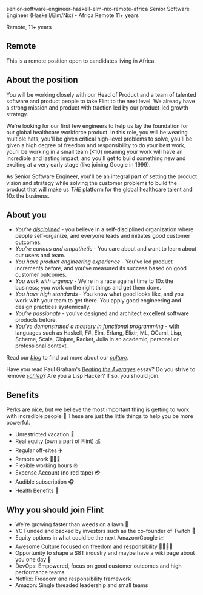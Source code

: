 senior-software-engineer-haskell-elm-nix-remote-africa
Senior Software Engineer (Haskell/Elm/Nix) - Africa
Remote
11+ years


Remote, 11+ years

## Remote
This is a remote position open to candidates living in Africa.

## About the position
You will be working closely with our Head of Product and a team of talented software and product people to take Flint to the next level. We already have a strong mission and product with traction led by our product-led growth strategy.

We're looking for our first few engineers to help us lay the foundation for our global healthcare workforce product. In this role, you will be wearing multiple hats, you'll be given critical high-level problems to solve, you'll be given a high degree of freedom and responsibility to do your best work, you'll be working in a small team (<10) meaning your work will have an incredible and lasting impact, and you'll get to build something new and exciting at a very early stage (like joining Google in 1999).

As Senior Software Engineer, you'll be an integral part of setting the product vision and strategy while solving the customer problems to build the product that will make us _THE_ platform for the global healthcare talent and 10x the business.

## About you
- _You're [disciplined](https://www.jimcollins.com/concepts/a-culture-of-discipline.html)_ - you believe in a self-disciplined organization where people self-organize, and everyone leads and initiates good customer outcomes.
- _You're curious and empathetic_ - You care about and want to learn about our users and team.
- _You have product engineering experience_ - You've led product increments before, and you've measured its success based on good customer outcomes.
- _You work with urgency_ - We're in a race against time to 10x the business; you work on the right things and get them done.
- _You have high standards_ - You know what good looks like, and you work with your team to get there. You apply good engineering and design practices systemically.
- _You're passionate_ - you've designed and architect excellent software products before.
- _You've demonstrated a mastery in functional programming_ - with languages such as Haskell, F#, Elm, Erlang, Elixir, ML, OCaml, Lisp, Scheme, Scala, Clojure, Racket, Julia in an academic, personal or professional context.

Read our _[blog](https://withflint.com/blog)_ to find out more about our _[culture](https://withflint.com/blog/culture)_.

Have you read Paul Graham's _[Beating the Averages](http://www.paulgraham.com/avg.html)_ essay? Do you strive to remove _[schlep](http://www.paulgraham.com/schlep.html)_? Are you a Lisp Hacker? If so, you should join.

## Benefits

Perks are nice, but we believe the most important thing is getting to work with incredible people 🤗 These are just the little things to help you be more powerful.

- Unrestricted vacation 🌴
- Real equity (own a part of Flint) 💰
- Regular off-sites ✈️
- Remote work 👩🏽‍💻
- Flexible working hours ⏰
- Expense Account (no red tape) 💳
- Audible subscription 🎧
- Health Benefits 🏥


## Why you should join Flint
- We're growing faster than weeds on a lawn 🌱
- YC Funded and backed by investors such as the co-founder of Twitch 💸
- Equity options in what could be the next Amazon/Google 📈
- Awesome Culture focused on freedom and responsibility 👨‍👩‍👧‍👦
- Opportunity to shape a $8T industry and maybe have a wiki page about you one day 📜
- DevOps: Empowered, focus on good customer outcomes and high performance teams
- Netflix: Freedom and responsibility framework
- Amazon: Single threaded leadership and small teams